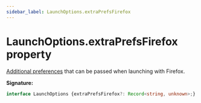 ```yaml
---
sidebar_label: LaunchOptions.extraPrefsFirefox
---
```

# LaunchOptions.extraPrefsFirefox property

[Additional preferences](https://searchfox.org/mozilla-release/source/modules/libpref/init/all.js) that can be passed when launching with Firefox.

**Signature:**

```typescript
interface LaunchOptions {extraPrefsFirefox?: Record<string, unknown>;}
```
